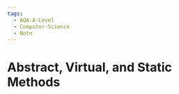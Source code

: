 ```yaml
---
tags:
  - AQA-A-Level
  - Computer-Science
  - Note
---
```

# Abstract, Virtual, and Static Methods
